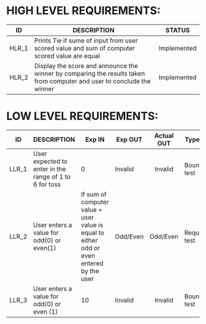 
# HIGH LEVEL REQUIREMENTS:
| ID    	| DESCRIPTION                                                                                                            	| STATUS      	|
|-------	|------------------------------------------------------------------------------------------------------------------------	|-------------	|
| HLR_1 	| Prints Tie if  sume of input from user scored value and sum of computer scored value are equal                               | Implemented 	|
| HLR_2 	| Display the score and announce the winner by comparing the results taken from computer and user to conclude the winner 	| Implemented 	|
            

 # LOW LEVEL REQUIREMENTS:
  
| ID    	| DESCRIPTION                                            	| Exp IN                                                                                    	| Exp OUT  	| Actual OUT 	| Type of test     	|
|-------	|--------------------------------------------------------	|-------------------------------------------------------------------------------------------	|----------	|:----------:	|------------------	|
| LLR_1 	| User expected to enter in the range of 1 to 6 for toss 	| 0                                                                                         	| Invalid  	| Invalid    	| Boundary test    	|
| LLR_2 	| User enters a value for odd(0) or even(1)              	| If sum of computer value + user value is equal to either  odd or even entered by the user 	| Odd/Even 	| Odd/Even   	| Requirement test 	|
| LLR_3 	| User enters a value for odd(0) or even (1)             	|  10                                                                                       	| Invalid  	| Invalid    	| Boundary test    	|
